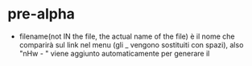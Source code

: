 # pre-alpha

* filename(not IN the file, the actual name of the file)
  è il nome che comparirà sul link nel menu (gli _ vengono sostituiti con spazi), also "nHw - " viene aggiunto automaticamente per generare il <title> della page
* parent
  è il nome del parent
  home : no parents
* type
  normal : niente di speciale
  index : vuoldire che dopo il contenuto che viene descritto nel .md stesso, verrà messo un elenco di preview di tutti i children
  leaf : la pagina è alla fine dell'albero, non ha children
* theme
  light - dark >> load light.css or dark.css (implement 100r themes?)
* desc
  è la descrizione della pagina corrente, che comparirà nell'index del parent
* status
  active : attivo, verrà renderizzato e indicizzato
  upcoming : verrà indicizzato grayed-out, o strikethru, senza link, la pagina non verrà renderizzata
  unlisted : verrà renderizzata, ma non indicizzata
  hide : non viene renderizzata ne indicizzata

-- this is a comment

---
## C
**PRO**
- easier access to files
- can modify files
- real html pages, indexable
- posso cmq far chiamare il programma in C da node se necessario?
- easy repl con il mio LISP custom (Ducttape Lisp >> .dtlisp)
- posso anche fare un mio linguaggetto veloce per il css

**con**
- re-run each time
- needs dynamic server // build

## js
**PRO**
- fast (modify an .md file >> it's done!)
- embedded in the html ecosystem
- possibly interactive
- edit database natively (requires local node.js)
- can run locally in node with all privileges.
- can be hosted on static server - no builds required

**con**
- cannot access files (.md must be converted!)
- cannot modify files
- node

,,website
,,coding